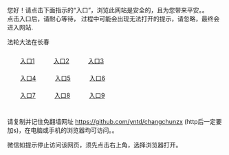 您好！请点击下面指示的“入口”，浏览此网站是安全的，且为您带来平安。。 <br/>
点击入口后，请耐心等待， 过程中可能会出现无法打开的提示，请忽略，最终会进入网站. </br>

法轮大法在长春<br/>
<div style="padding:10px"><a style="margin:20px" target="_blank" href="https://di7vb3v1ykzp5.cloudfront.net/2Qpsp?wkhwyjzp" id="ccLink1" rel="nofollow">入口1</a> <a target="_blank" style="margin:20px" href="https://d6pewlyy0hl6u.cloudfront.net/2Qpsp?zdpgwba" id="ccLink2" rel="nofollow">入口2</a> <a style="margin:20px" target="_blank" href="https://druymzht6bu2d.cloudfront.net/2Qpsp?pgipdlg" id="ccLink3" rel="nofollow">入口3</a></div>

<div style="padding:10px" ><a style="margin:20px" target="_blank" href="https://di7vb3v1ykzp5.cloudfront.net/2Qpsp?wkhwyjzp" id="ccLink4" rel="nofollow">入口4</a> <a style="margin:20px" href="https://d6pewlyy0hl6u.cloudfront.net/2Qpsp?zdpgwba" target="_blank" id="ccLink5" rel="nofollow">入口5</a> <a style="margin:20px" href="https://druymzht6bu2d.cloudfront.net/2Qpsp?pgipdlg" target="_blank" id="ccLink6" rel="nofollow">入口6</a></div>

<div style="padding:10px"><a style="margin:20px" target="_blank" href="https://di7vb3v1ykzp5.cloudfront.net/2Qpsp?wkhwyjzp" id="ccLink7" rel="nofollow">入口7</a> <a style="margin:20px" href="https://d6pewlyy0hl6u.cloudfront.net/2Qpsp?zdpgwba" target="_blank" id="ccLink8" rel="nofollow">入口8</a> <a style="margin:20px" target="_blank" href="https://druymzht6bu2d.cloudfront.net/2Qpsp?pgipdlg" id="ccLink9" rel="nofollow">入口9</a></div>

<br/>



请复制并记住免翻墙网址 https://github.com/yntd/changchunzx (http后一定要加s)，在电脑或手机的浏览器均可访问。。<br/>

微信如提示停止访问该网页，须先点击右上角，选择浏览器打开。
